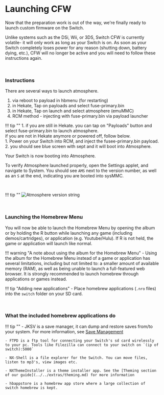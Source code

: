 # Launching CFW

Now that the preparation work is out of the way, we're finally ready to launch custom firmware on the Switch.

Unlike systems such as the DSi, Wii, or 3DS, Switch CFW is currently volatile- it will only work as long as your Switch is on. As soon as your Switch completely loses power for any reason (shutting down, battery dying, etc.), CFW will no longer be active and you will need to follow these instructions again.

&nbsp;

### Instructions

There are several ways to launch atmosphere.  
1. via reboot to payload in hbmenu (for restarting)
2. in Hekate, Tap on payloads and select fuse-primary.bin 
3. in Hekate, Tap on launch and select atmosphere (emuMMC)
3. RCM method - injecting with fuse-primary.bin via payload launcher  


!!! tip ""
    1. if you are still in Hekate. you can tap on "Payloads" button and select fuse-primary.bin to launch atmosphere.  
	if you are not in Hekate anymore or powered off, follow below.  
    1. Power on your Switch into RCM, and inject the fusee-primary.bin payload.
	2. you should see blue screen with sept and it will boot into Atmosphere.
   
Your Switch is now booting into Atmosphere.

To verify Atmosphere launched properly, open the Settings applet, and navigate to System. You should see `AMS` next to the version number, as well as an `S` at the end, indicating you are booted into sysMMC.

&nbsp;

!!! tip ""
    ![Atmosphere version string](../img/launching_cfw_atmosphere_version_string.jpg)

&nbsp;

### Launching the Homebrew Menu

You will now be able to launch the Homebrew Menu by opening the album or by holding the R button while launching any game (including demos/cartridges), or application (e.g. Youtube/Hulu). If R is not held, the game or application will launch like normal.
    
!!! warning "A note about using the album for the Homebrew Menu"
    - Using the album for the Homebrew Menu instead of a game or application has several limitations, including but not limited to: a smaller amount of available memory (RAM), as well as being unable to launch a full-featured web browser. It is strongly recommended to launch homebrew through applications or games instead.
    
!!! tip "Adding new applications"
    - Place homebrew applications (`.nro` files) into the `switch` folder on your SD card.

&nbsp;

### What the included homebrew applications do

!!! tip ""
    - JKSV is a save manager, it can dump and restore saves from/to your system. For more information, see [Save Management](../../extras/save_management.md)

    - FTPD is a ftp tool for connecting your Switch's sd card wirelessly to your pc. Tools like Filezilla can connect to your switch on `(ip of switch):5000`

    - NX-Shell is a file explorer for the Switch. You can move files, listen to mp3's, view images etc.

    - NXThemeInstaller is a theme installer app. See the [Theming section of our guide](../../extras/theming.md) for more information

    - hbappstore is a homebrew app store where a large collection of switch homebrew is kept.